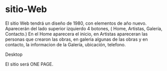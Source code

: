 # sitio-Web

El sitio Web tendrá un diseño de 1980, con elementos de  año nuevo.
Aparecerán del lado superior izquierdo 4 botones, ( Home, Artistas, Galería, Contacto.) En el Home aparecera el inicio, en Artistas apareceran las personas que crearon las obras, en galeria algunas de las obras y en contacto, la informacion de la Galería, ubicación, telefono.

Desktop

El sitio será  ONE PAGE.




